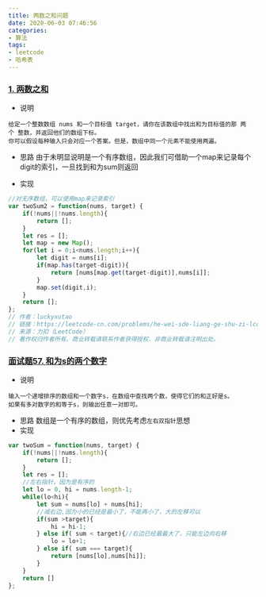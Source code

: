 ```yaml
---
title: 两数之和问题
date: 2020-06-03 07:46:56
categories:
- 算法
tags:
- leetcode
- 哈希表
---
```


### [1. 两数之和](https://leetcode-cn.com/problems/two-sum/)
* 说明
```
给定一个整数数组 nums 和一个目标值 target，请你在该数组中找出和为目标值的那 两个 整数，并返回他们的数组下标。
你可以假设每种输入只会对应一个答案。但是，数组中同一个元素不能使用两遍。
```
<!-- more -->
* 思路
由于未明显说明是一个有序数组，因此我们可借助一个map来记录每个digit的索引，一旦找到和为sum则返回

* 实现
```js
//对无序数组，可以使用map来记录索引
var twoSum2 = function(nums, target) {
    if(!nums||!nums.length){
        return [];
    }
    let res = [];
    let map = new Map();
    for(let i = 0;i<nums.length;i++){
        let digit = nums[i];
        if(map.has(target-digit)){
            return [nums[map.get(target-digit)],nums[i]];
        }
        map.set(digit,i);
    }
    return [];
};
// 作者：luckyxutao
// 链接：https://leetcode-cn.com/problems/he-wei-sde-liang-ge-shu-zi-lcof/solution/mian-shi-ti-57-he-wei-sde-liang-ge-shu-zi-by-lucky/
// 来源：力扣（LeetCode）
// 著作权归作者所有。商业转载请联系作者获得授权，非商业转载请注明出处。

```

### [面试题57. 和为s的两个数字](https://leetcode-cn.com/problems/he-wei-sde-liang-ge-shu-zi-lcof/)
* 说明
```
输入一个递增排序的数组和一个数字s，在数组中查找两个数，使得它们的和正好是s。
如果有多对数字的和等于s，则输出任意一对即可。
```

* 思路
数组是一个有序的数组，则优先考虑`左右双指针`思想
* 实现
```js
var twoSum = function(nums, target) {
    if(!nums||!nums.length){
        return [];
    }
    let res = [];
    //左右指针，因为是有序的
    let lo = 0, hi = nums.length-1;
    while(lo<hi){
        let sum = nums[lo] + nums[hi];
        //减右边,因为小的已经是最小了，不能再小了，大的左移可以
        if(sum >target){
            hi = hi-1;
        } else if( sum < target){//右边已经最最大了，只能左边向右移
            lo = lo+1;
        } else if( sum === target){
            return [nums[lo],nums[hi]];
        }
    }
    return []
};

```
